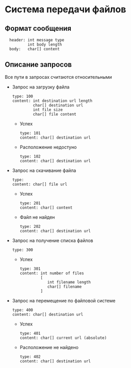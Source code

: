 # Система передачи файлов

## Формат сообщения

      header: int message type
              int body length
      body:   char[] content

## Описание запросов

Все пути в запросах считаются относительными

- Запрос на загрузку файла

      type: 100
      content: int destination url length
               char[] destination url
               int file size
               char[] file content

  - Успех

        type: 101
        content: char[] destination url

  - Расположение недостуно

        type: 102
        content: char[] destination url

- Запрос на скачивание файла

      type:
      content: char[] file url

  - Успех

        type: 201
        content: char[] content

  - Файл не найден

        type: 202
        content: char[] destination url


- Запрос на получение списка файлов

      type: 300

  - Успех

        type: 301
        content: int number of files
                 [
                    int filename length
                    char[] filename
                 ]                 

- Запрос на перемещение по файловой системе

      type: 400
      content: char[] destination url
      
      
  - Успех

        type: 401
        content: char[] current url (absolute)

  - Расположение не найдено

        type: 402
        content: char[] destination url
